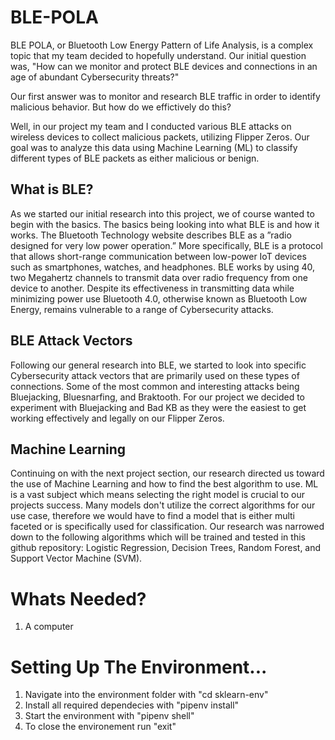 # BLE-POLA

BLE POLA, or Bluetooth Low Energy Pattern of Life Analysis, is a complex topic that my team decided to hopefully understand. Our initial question was, "How can we monitor and protect BLE devices and connections in an age of abundant Cybersecurity threats?" 

Our first answer was to monitor and research BLE traffic in order to identify malicious behavior. But how do we effictively do this?

Well, in our project my team and I conducted various BLE attacks on wireless devices to collect malicious packets, utilizing Flipper Zeros. Our goal was to analyze this data using Machine Learning (ML) to classify different types of BLE packets as either malicious or benign.

## What is BLE?

As we started our initial research into this project, we of course wanted to begin with the basics. The basics being looking into what BLE is and how it works. The Bluetooth Technology website describes BLE as a ”radio designed for very low power operation.” More specifically, BLE is a protocol that allows short-range communication between low-power IoT devices such as smartphones, watches, and headphones. BLE works by using 40, two Megahertz channels to transmit data over radio frequency from one device to another. Despite its effectiveness in transmitting data while minimizing power use Bluetooth 4.0, otherwise known as Bluetooth Low Energy, remains vulnerable to a range of Cybersecurity attacks.

## BLE Attack Vectors

Following our general research into BLE, we started to look into specific Cybersecurity attack vectors that are primarily used on these types of connections. Some of the most common and interesting attacks being Bluejacking, Bluesnarfing, and Braktooth. For our project we decided to experiment with Bluejacking and Bad KB as they were the easiest to get working effectively and legally on our Flipper Zeros.

## Machine Learning

Continuing on with the next project section, our research directed us toward the use of Machine Learning and how to find the best algorithm to use. ML is a vast subject which means selecting the right model is crucial to our projects success. Many models don't utilize the correct algorithms for our use case, therefore we would have to find a model that is either multi faceted or is specifically used for classification. Our research was narrowed down to the following algorithms which will be trained and tested in this github repository: Logistic Regression, Decision Trees, Random Forest, and Support Vector Machine (SVM).

# Whats Needed?

1. A computer

# Setting Up The Environment...

1. Navigate into the environment folder with "cd sklearn-env"
2. Install all required dependecies with "pipenv install"
3. Start the environment with "pipenv shell"
4. To close the environement run "exit"